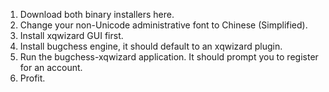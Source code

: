 1. Download both binary installers here.
2. Change your non-Unicode administrative font to Chinese (Simplified).
3. Install xqwizard GUI first.
4. Install bugchess engine, it should default to an xqwizard plugin.
5. Run the bugchess-xqwizard application. It should prompt you to
register for an account.
6. Profit.

